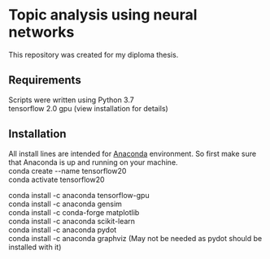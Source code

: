 # Topic analysis using neural networks
This repository was created for my diploma thesis.

## Requirements
Scripts were written using Python 3.7  <br/>
tensorflow 2.0 gpu (view installation for details)

## Installation
All install lines are intended for [Anaconda](https://www.anaconda.com/distribution/) environment. So first make sure that Anaconda is up and running on your machine. <br/>
conda create --name tensorflow20 <br/>
conda activate tensorflow20

conda install -c anaconda tensorflow-gpu <br/>
conda install -c anaconda gensim <br/>
conda install -c conda-forge matplotlib <br/>
conda install -c anaconda scikit-learn <br/>
conda install -c anaconda pydot <br/>
conda install -c anaconda graphviz (May not be needed as pydot should be installed with it)

